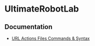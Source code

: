 # UltimateRobotLab
## Documentation
- [URL Actions Files Commands & Syntax](docs/RLUCommands&Syntax.md)
